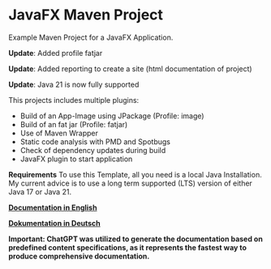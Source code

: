 # JavaFX Maven Project

Example Maven Project for a JavaFX Application.

**Update**: Added profile fatjar

**Update**: Added reporting to create a site (html documentation of project)

**Update**: Java 21 is now fully supported

This projects includes multiple plugins:
- Build of an App-Image using JPackage (Profile: image)
- Build of an fat jar (Profile: fatjar)
- Use of Maven Wrapper
- Static code analysis with PMD and Spotbugs
- Check of dependency updates during build
- JavaFX plugin to start application

**Requirements**
To use this Template, all you need is a local Java Installation. 
My current advice is to use a long term supported (LTS) version of either Java 17 or Java 21.

**[Documentation in English](documentation/en/_Index.md)**

**[Dokumentation in Deutsch](documentation/de/_Index.md)**

**Important: ChatGPT was utilized to generate the documentation based on 
predefined content specifications, as it represents the fastest way to produce 
comprehensive documentation.**